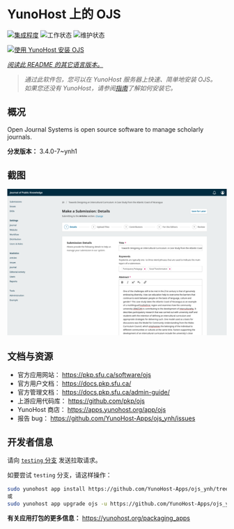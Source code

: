 <!--
注意：此 README 由 <https://github.com/YunoHost/apps/tree/master/tools/readme_generator> 自动生成
请勿手动编辑。
-->

# YunoHost 上的 OJS

[![集成程度](https://dash.yunohost.org/integration/ojs.svg)](https://ci-apps.yunohost.org/ci/apps/ojs/) ![工作状态](https://ci-apps.yunohost.org/ci/badges/ojs.status.svg) ![维护状态](https://ci-apps.yunohost.org/ci/badges/ojs.maintain.svg)

[![使用 YunoHost 安装 OJS](https://install-app.yunohost.org/install-with-yunohost.svg)](https://install-app.yunohost.org/?app=ojs)

*[阅读此 README 的其它语言版本。](./ALL_README.md)*

> *通过此软件包，您可以在 YunoHost 服务器上快速、简单地安装 OJS。*  
> *如果您还没有 YunoHost，请参阅[指南](https://yunohost.org/install)了解如何安装它。*

## 概况

Open Journal Systems is open source software to manage scholarly journals.


**分发版本：** 3.4.0-7~ynh1

## 截图

![OJS 的截图](./doc/screenshots/screenshot.png)

## 文档与资源

- 官方应用网站： <https://pkp.sfu.ca/software/ojs>
- 官方用户文档： <https://docs.pkp.sfu.ca/>
- 官方管理文档： <https://docs.pkp.sfu.ca/admin-guide/>
- 上游应用代码库： <https://github.com/pkp/ojs>
- YunoHost 商店： <https://apps.yunohost.org/app/ojs>
- 报告 bug： <https://github.com/YunoHost-Apps/ojs_ynh/issues>

## 开发者信息

请向 [`testing` 分支](https://github.com/YunoHost-Apps/ojs_ynh/tree/testing) 发送拉取请求。

如要尝试 `testing` 分支，请这样操作：

```bash
sudo yunohost app install https://github.com/YunoHost-Apps/ojs_ynh/tree/testing --debug
或
sudo yunohost app upgrade ojs -u https://github.com/YunoHost-Apps/ojs_ynh/tree/testing --debug
```

**有关应用打包的更多信息：** <https://yunohost.org/packaging_apps>
